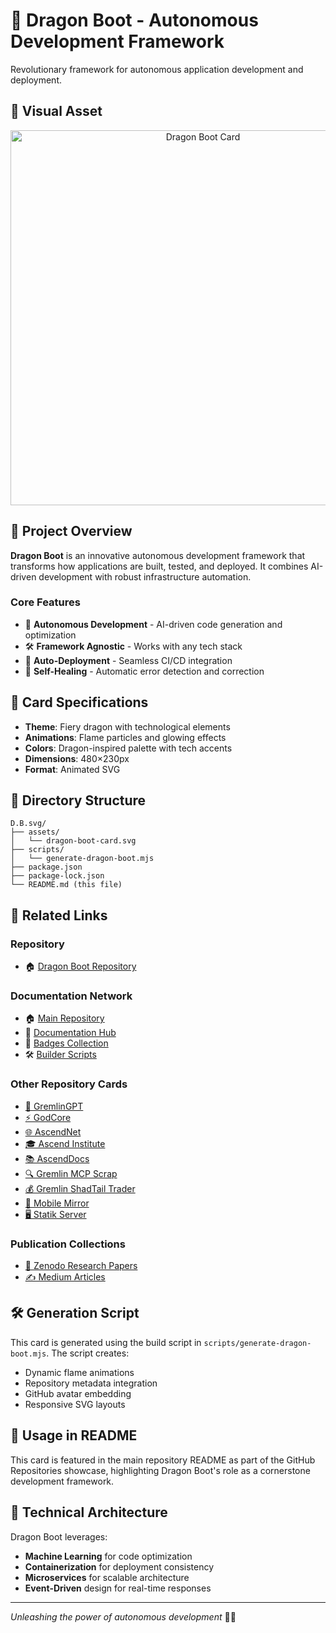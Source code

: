 # 🐉 Dragon Boot - Autonomous Development Framework

Revolutionary framework for autonomous application development and deployment.

## 🎨 Visual Asset

<div align="center">
  <img src="https://raw.githubusercontent.com/statikfintechllc/statikfintechllc/master/docs/D.B.svg/assets/dragon-boot-card.svg" alt="Dragon Boot Card" width="600"/>
</div>

## 🚀 Project Overview

**Dragon Boot** is an innovative autonomous development framework that transforms how applications are built, tested, and deployed. It combines AI-driven development with robust infrastructure automation.

### Core Features
- 🤖 **Autonomous Development** - AI-driven code generation and optimization
- 🛠️ **Framework Agnostic** - Works with any tech stack
- 🚀 **Auto-Deployment** - Seamless CI/CD integration
- 🔧 **Self-Healing** - Automatic error detection and correction

## 🎨 Card Specifications

- **Theme**: Fiery dragon with technological elements
- **Animations**: Flame particles and glowing effects
- **Colors**: Dragon-inspired palette with tech accents
- **Dimensions**: 480×230px
- **Format**: Animated SVG

## 📁 Directory Structure

```
D.B.svg/
├── assets/
│   └── dragon-boot-card.svg
├── scripts/
│   └── generate-dragon-boot.mjs
├── package.json
├── package-lock.json
└── README.md (this file)
```

## 🔗 Related Links

### Repository
- 🏠 [Dragon Boot Repository](https://github.com/statikfintechllc/DragonBoot)

### Documentation Network
- 🏠 [Main Repository](../../README.md)
- 📁 [Documentation Hub](../README.md)
- 🎯 [Badges Collection](../../badges/README.md)
- 🛠️ [Builder Scripts](../../builder.script/README.md)

### Other Repository Cards
- [🧠 GremlinGPT](../G.G.svg/)
- [⚡ GodCore](../G.C.svg/)
- [🌐 AscendNet](../A.N.svg/)
- [🎓 Ascend Institute](../A.I.svg/)
- [📚 AscendDocs](../A.D.svg/)
- [🔍 Gremlin MCP Scrap](../G.M.svg/)
- [💰 Gremlin ShadTail Trader](../G.S.svg/)
- [📱 Mobile Mirror](../M.M.svg/)
- [🖥️ Statik Server](../S.S.svg/)

### Publication Collections
- [📄 Zenodo Research Papers](../Zenodo.papers.svg/)
- [✍️ Medium Articles](../Medium.papers.svg/)

## 🛠️ Generation Script

This card is generated using the build script in `scripts/generate-dragon-boot.mjs`. The script creates:
- Dynamic flame animations
- Repository metadata integration
- GitHub avatar embedding
- Responsive SVG layouts

## 🎯 Usage in README

This card is featured in the main repository README as part of the GitHub Repositories showcase, highlighting Dragon Boot's role as a cornerstone development framework.

## 🌟 Technical Architecture

Dragon Boot leverages:
- **Machine Learning** for code optimization
- **Containerization** for deployment consistency
- **Microservices** for scalable architecture
- **Event-Driven** design for real-time responses

---

*Unleashing the power of autonomous development* 🐉🔥
